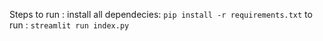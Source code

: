 Steps to run : 
install all dependecies: `pip install -r requirements.txt`
to run : `streamlit run index.py`